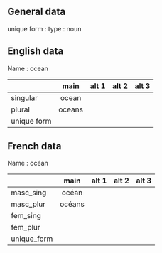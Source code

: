 ## General data

unique form :
type : noun

## English data

Name : ocean

|             |  main  | alt 1 | alt 2 | alt 3 |
| :---------- | :----: | :---: | :---: | ----- |
| singular    | ocean  |       |       |       |
| plural      | oceans |       |       |       |
| unique form |        |       |       |       |

## French data

Name : océan

|             |  main  | alt 1 | alt 2 | alt 3 |
| :---------- | :----: | :---: | :---: | :---: |
| masc_sing   | océan  |       |       |       |
| masc_plur   | océans |       |       |       |
| fem_sing    |        |       |       |       |
| fem_plur    |        |       |       |       |
| unique_form |        |       |       |       |


